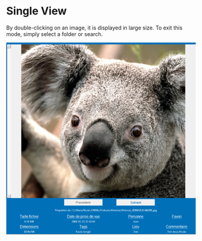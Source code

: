 # Single View

By double-clicking on an image, it is displayed in large size.
To exit this mode, simply select a folder or search.

![](/docs/assets/singleImage.png)